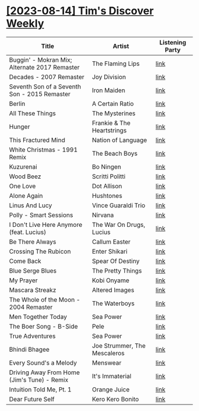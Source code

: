 # [[2023-08-14] Tim's Discover Weekly](https://open.spotify.com/user/zachthehammer/playlist/47jJ9lJW46avR8Q6CVPxQE)

| Title | Artist | Listening Party |
| --- | --- | --- |
| Buggin' - Mokran Mix; Alternate 2017 Remaster | The Flaming Lips | [link](https://timstwitterlisteningparty.com/pages/replay/feed_17.html) |
| Decades - 2007 Remaster | Joy Division | [link](https://timstwitterlisteningparty.com/pages/replay/feed_326.html) |
| Seventh Son of a Seventh Son - 2015 Remaster | Iron Maiden | [link](https://timstwitterlisteningparty.com/pages/replay/feed_845.html) |
| Berlin | A Certain Ratio | [link](https://timstwitterlisteningparty.com/pages/replay/feed_439.html) |
| All These Things | The Mysterines | [link](https://timstwitterlisteningparty.com/pages/replay/feed_1032.html) |
| Hunger | Frankie & The Heartstrings | [link]() |
| This Fractured Mind | Nation of Language | [link](https://timstwitterlisteningparty.com/pages/replay/feed_965.html) |
| White Christmas - 1991 Remix | The Beach Boys | [link]() |
| Kuzurenai | Bo Ningen | [link](https://timstwitterlisteningparty.com/pages/replay/feed_880.html) |
| Wood Beez | Scritti Politti | [link](https://timstwitterlisteningparty.com/pages/replay/feed_522.html) |
| One Love | Dot Allison | [link](https://timstwitterlisteningparty.com/pages/replay/feed_868.html) |
| Alone Again | Hushtones | [link](https://timstwitterlisteningparty.com/pages/replay/feed_877.html) |
| Linus And Lucy | Vince Guaraldi Trio | [link]() |
| Polly - Smart Sessions | Nirvana | [link](https://timstwitterlisteningparty.com/pages/replay/feed_970.html) |
| I Don't Live Here Anymore (feat. Lucius) | The War On Drugs, Lucius | [link](https://timstwitterlisteningparty.com/pages/replay/feed_950.html) |
| Be There Always | Callum Easter | [link](https://timstwitterlisteningparty.com/pages/replay/feed_490.html) |
| Crossing The Rubicon | Enter Shikari | [link](https://timstwitterlisteningparty.com/pages/replay/feed_424.html) |
| Come Back | Spear Of Destiny | [link](https://timstwitterlisteningparty.com/pages/replay/feed_902.html) |
| Blue Serge Blues | The Pretty Things | [link](https://timstwitterlisteningparty.com/pages/replay/feed_523.html) |
| My Prayer | Kobi Onyame | [link](https://timstwitterlisteningparty.com/pages/replay/feed_1163.html) |
| Mascara Streakz | Altered Images | [link](https://timstwitterlisteningparty.com/pages/replay/feed_1127.html) |
| The Whole of the Moon - 2004 Remaster | The Waterboys | [link](https://timstwitterlisteningparty.com/pages/replay/feed_328.html) |
| Men Together Today | Sea Power | [link](https://timstwitterlisteningparty.com/pages/replay/feed_210.html) |
| The Boer Song - B-Side | Pele | [link](https://timstwitterlisteningparty.com/pages/replay/feed_703.html) |
| True Adventures | Sea Power | [link](https://timstwitterlisteningparty.com/pages/replay/feed_23.html) |
| Bhindi Bhagee | Joe Strummer, The Mescaleros | [link](https://timstwitterlisteningparty.com/pages/replay/feed_1137.html) |
| Every Sound's a Melody | Menswear | [link](https://timstwitterlisteningparty.com/pages/replay/feed_486.html) |
| Driving Away From Home (Jim's Tune) - Remix | It's Immaterial | [link](https://timstwitterlisteningparty.com/pages/replay/feed_738.html) |
| Intuition Told Me, Pt. 1 | Orange Juice | [link](https://timstwitterlisteningparty.com/pages/replay/feed_22.html) |
| Dear Future Self | Kero Kero Bonito | [link](https://timstwitterlisteningparty.com/pages/replay/feed_658.html) |
